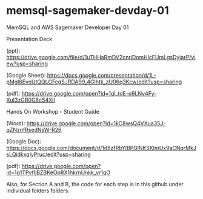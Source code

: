 # memsql-sagemaker-devday-01
MemSQL and AWS Sagemaker Developer Day 01

Presentation Deck 

(ppt):  https://drive.google.com/file/d/1uTHHaRmDV2cnriDomHlcFUmLgsDyjarP/view?usp=sharing

(Google Sheet):  https://docs.google.com/presentation/d/1L-pMgl6EvoUtQQLGFcgSJRDA99_4GIhtk_zU06q3Kcw/edit?usp=sharing

(pdf): https://drive.google.com/open?id=1ql_tqE-o9LNv4Fy-XuI3zGB0G8cS4Xil


Hands On Workshop - Student Guide

(Word): https://drive.google.com/open?id=1kC8wsQ4VXua35J-qZNznfRsedNsW-R26

(Google Doc): https://docs.google.com/document/d/1d8zfRbYlBPGlNKSKImUx9aCNqrMkJsLQidkxqlyPruc/edit?usp=sharing

(pdf): https://drive.google.com/open?id=1g1TPvfIjBZBKeOpRX1hkrnUnkk_vr1qO


Also, for Section A and B, the code for each step is in this github under individual folders folders.
